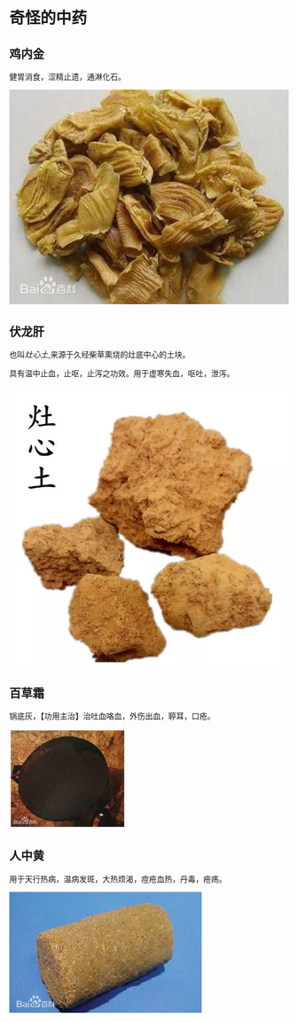 # 奇怪的中药



## 鸡内金

健胃消食，涩精止遗，通淋化石。

![img](img/docOther/resize,m_lfit,limit_1,h_1080.jpeg)

## 伏龙肝

也叫*灶心土*,来源于久经柴草熏烧的灶底中心的土块。

具有温中止血，止呕，止泻之功效。用于虚寒失血，呕吐，泄泻。

![img](img/docOther/121d55830d134bf0aa9e7f6fb735b638.jpeg)

## 百草霜

锅底灰，【功用主治】治吐血咯血，外伤出血，聤耳，口疮。

![img](img/docOther/resize,m_lfit,limit_1,h_1080-17085023652196.jpeg)

## 人中黄

用于天行热病，温病发斑，大热烦渴，痘疮血热，丹毒，疮疡。

![img](img/docOther/resize,m_lfit,limit_1,h_1080-17085022989823.png)